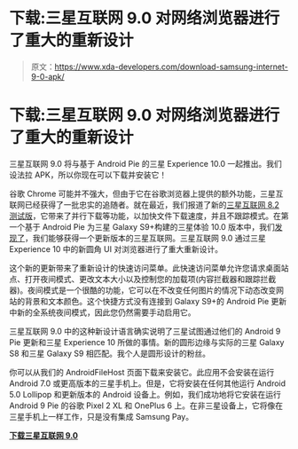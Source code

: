 # 下载:三星互联网 9.0 对网络浏览器进行了重大的重新设计

> 原文：<https://www.xda-developers.com/download-samsung-internet-9-0-apk/>

# 下载:三星互联网 9.0 对网络浏览器进行了重大的重新设计

三星互联网 9.0 将与基于 Android Pie 的三星 Experience 10.0 一起推出。我们设法拉 APK，所以你现在可以下载并安装它！

谷歌 Chrome 可能并不强大，但由于它在谷歌浏览器上提供的额外功能，三星互联网已经获得了一批忠实的追随者。就在最近，我们报道了新的[三星互联网 8.2 测试版](https://www.xda-developers.com/samsung-internet-8-2-beta-do-not-track/)，它带来了并行下载等功能，以加快文件下载速度，并且不跟踪模式。在第一个基于 Android Pie 为三星 Galaxy S9+构建的三星体验 10.0 版本中，我们[发现了](https://www.xda-developers.com/exclusive-this-is-android-pie-with-samsung-experience-10-on-the-samsung-galaxy-s9/)，我们能够获得一个更新版本的三星互联网。三星互联网 9.0 通过三星 Experience 10 中的新圆角 UI 对浏览器进行了重大重新设计。

这个新的更新带来了重新设计的快速访问菜单。此快速访问菜单允许您请求桌面站点、打开夜间模式、更改文本大小以及控制您的加载项(内容拦截器和跟踪拦截器)。夜间模式是一个很酷的功能，它可以在不改变任何图片的情况下动态改变网站的背景和文本颜色。这个快捷方式没有连接到 Galaxy S9+的 Android Pie 更新中新的全系统夜间模式，因此您仍然需要手动启用它。

三星互联网 9.0 中的这种新设计语言确实说明了三星试图通过他们的 Android 9 Pie 更新和三星 Experience 10 所做的事情。新的圆形边缘与实际的三星 Galaxy S8 和三星 Galaxy S9 相匹配。我个人是圆形设计的粉丝。

你可以从我们的 AndroidFileHost 页面下载来安装它。此应用不会安装在运行 Android 7.0 或更高版本的三星手机上。但是，它将安装在任何其他运行 Android 5.0 Lollipop 和更新版本的 Android 设备上。例如，我们成功地将它安装在运行 Android 9 Pie 的谷歌 Pixel 2 XL 和 OnePlus 6 上。在非三星设备上，它将像在三星手机上一样工作，只是没有集成 Samsung Pay。

[**下载三星互联网 9.0**](https://www.androidfilehost.com/?fid=1322778262904008810)